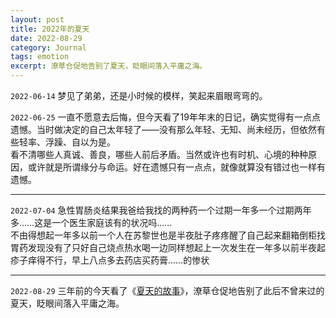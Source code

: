 ```yaml
---
layout: post
title: 2022年的夏天
date: 2022-08-29
category: Journal
tags: emotion
excerpt: 潦草仓促地告别了夏天，眨眼间落入平庸之海。
---
```


`2022-06-14`
梦见了弟弟，还是小时候的模样，笑起来眉眼弯弯的。

`2022-06-25`
一直不愿意去后悔，但今天看了19年年末的日记，确实觉得有一点点遗憾。当时做决定的自己太年轻了——没有那么年轻、无知、尚未经历，但依然有些轻率、浮躁、自以为是。  
看不清哪些人真诚、善良，哪些人前后矛盾。当然或许也有时机、心境的种种原因，或许就是所谓缘分与命运。好在遗憾只有一点点，就像就算没有错过也一样有遗憾。

---
`2022-07-04`
急性胃肠炎结果我爸给我找的两种药一个过期一年多一个过期两年多……​这是一个医生家庭该有的状况吗……  
​不由得想起一年多以前一个人在苏黎世也是半夜肚子疼疼醒了自己起来翻箱倒柜找胃药发现没有了只好自己烧点热水喝一边同样想起上一次发生在一年多以前半夜起疹子痒得不行，早上八点多去药店买药膏……的惨状

---
`2022-08-29`
三年前的今天看了《[夏天的故事](https://www.imdb.com/title/tt0115940/?ref_=nv_sr_srsg_0)》，潦草仓促地告别了此后不曾来过的夏天，眨眼间落入平庸之海。